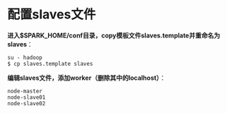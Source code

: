 配置slaves文件
=================================================================================
**进入$SPARK_HOME/conf目录，copy模板文件slaves.template并重命名为slaves**：
```shell
su - hadoop
$ cp slaves.template slaves
```
**编辑slaves文件，添加worker（删除其中的localhost）**：
```
node-master
node-slave01
node-slave02
```
